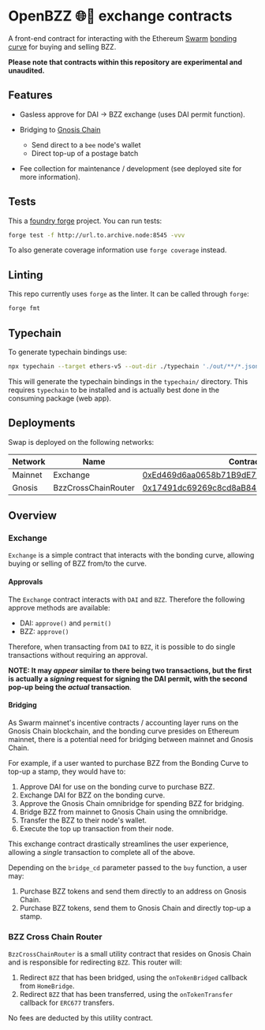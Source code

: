# OpenBZZ 🌐🐝 exchange contracts

A front-end contract for interacting with the Ethereum [Swarm](https://ethswarm.org) [bonding curve](https://etherscan.io/address/0x4f32ab778e85c4ad0cead54f8f82f5ee74d46904) for buying and selling BZZ.

**Please note that contracts within this repository are experimental and unaudited.**

## Features

* Gasless approve for DAI -> BZZ exchange (uses DAI permit function).
* Bridging to [Gnosis Chain](https://gnosischain.com)

    * Send direct to a `bee` node's wallet
    * Direct top-up of a postage batch

* Fee collection for maintenance / development (see deployed site for more information).

## Tests

This a [foundry forge](https://github.com/foundry-rs/foundry) project. You can run tests:

```bash
forge test -f http://url.to.archive.node:8545 -vvv
```

To also generate coverage information use `forge coverage` instead.

## Linting

This repo currently uses `forge` as the linter. It can be called through `forge`:

```bash
forge fmt
```

## Typechain

To generate typechain bindings use:

```bash
npx typechain --target ethers-v5 --out-dir ./typechain './out/**/*.json'
```

This will generate the typechain bindings in the `typechain/` directory. This requires `typechain` to be installed and is actually best done in the consuming package (web app).


## Deployments

Swap is deployed on the following networks:

| Network | Name | Contract |
| ------- | ---- | -------- |
| Mainnet | Exchange | [0xEd469d6aa0658b71B9dE75c2fe401924FCf0534d](https://etherscan.io/address/0xEd469d6aa0658b71B9dE75c2fe401924FCf0534d) |
| Gnosis  | BzzCrossChainRouter | [0x17491dc69269c8cd8aB84FE647fc1E7A817504eE](https://blockscout.com/xdai/mainnet/address/0x17491dc69269c8cd8aB84FE647fc1E7A817504eE)| 

## Overview

### Exchange

`Exchange` is a simple contract that interacts with the bonding curve, allowing buying or selling of BZZ from/to the curve.

#### Approvals

The `Exchange` contract interacts with `DAI` and `BZZ`. Therefore the following approve methods are available:

* DAI: `approve()` and `permit()`
* BZZ: `approve()`

Therefore, when transacting from `DAI` to `BZZ`, it is possible to do single transactions without requiring an approval.

**NOTE: It may _appear_ similar to there being two transactions, but the first is actually a _signing_ request for signing the DAI permit, with the second pop-up being the *actual* transaction**.

#### Bridging

As Swarm mainnet's incentive contracts / accounting layer runs on the Gnosis Chain blockchain, and the bonding curve presides on Ethereum mainnet, there is a potential need for bridging between mainnet and Gnosis Chain.

For example, if a user wanted to purchase BZZ from the Bonding Curve to top-up a stamp, they would have to:

1. Approve DAI for use on the bonding curve to purchase BZZ.
2. Exchange DAI for BZZ on the bonding curve.
3. Approve the Gnosis Chain omnibridge for spending BZZ for bridging.
4. Bridge BZZ from mainnet to Gnosis Chain using the omnibridge.
5. Transfer the BZZ to their node's wallet.
6. Execute the top up transaction from their node.

This exchange contract drastically streamlines the user experience, allowing a _single_ transaction to complete all of the above.

Depending on the `bridge_cd` parameter passed to the `buy` function, a user may:

1. Purchase BZZ tokens and send them directly to an address on Gnosis Chain.
2. Purchase BZZ tokens, send them to Gnosis Chain and directly top-up a stamp.

### BZZ Cross Chain Router

`BzzCrossChainRouter` is a small utility contract that resides on Gnosis Chain and is responsible for redirecting `BZZ`. This router will:

1. Redirect `BZZ` that has been bridged, using the `onTokenBridged` callback from `HomeBridge`.
2. Redirect `BZZ` that has been transferred, using the `onTokenTransfer` callback for `ERC677` transfers.

No fees are deducted by this utility contract.